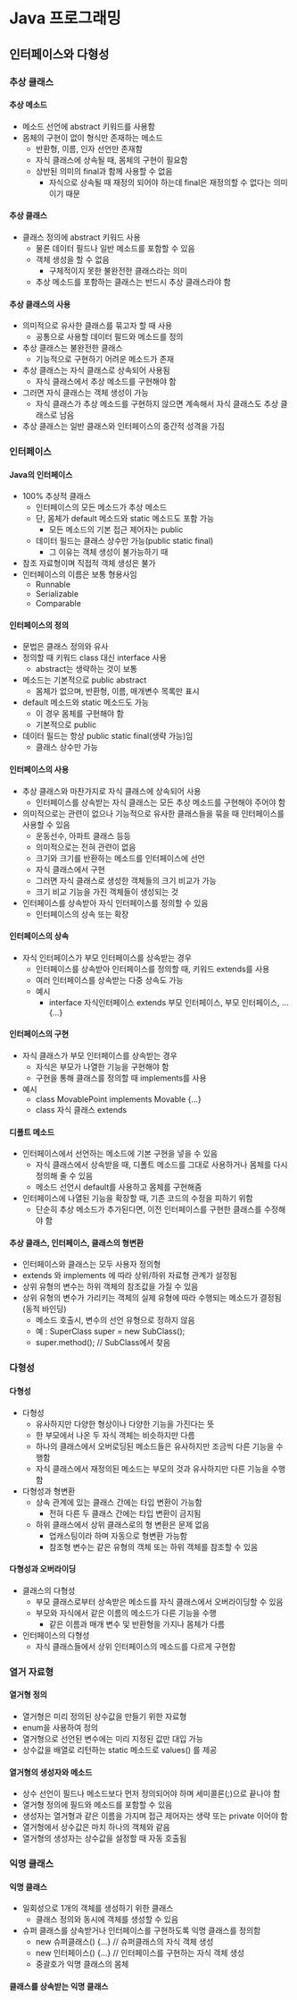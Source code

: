 # Java 프로그래밍

## 인터페이스와 다형성

### 추상 클래스

#### 추상 메소드

- 메소드 선언에 abstract 키워드를 사용함
- 몸체의 구현이 없이 형식만 존재하는 메소드
  - 반환형, 이름, 인자 선언만 존재함
  - 자식 클래스에 상속될 때, 몸체의 구현이 필요함
  - 상반된 의미의 final과 함께 사용할 수 없음
    - 자식으로 상속될 때 재정의 되어야 하는데 final은 재정의할 수 없다는 의미이기 때문

#### 추상 클래스

- 클래스 정의에 abstract 키워드 사용
  - 물론 데이터 필드나 일반 메소드를 포함할 수 있음
  - 객체 생성을 할 수 없음
    - 구체적이지 못한 불완전한 클래스라는 의미
  - 추상 메소드를 포함하는 클래스는 반드시 추상 클래스라야 함

#### 추상 클래스의 사용

- 의미적으로 유사한 클래스를 묶고자 할 때 사용
  - 공통으로 사용할 데이터 필드와 메소드를 정의
- 추상 클래스는 불완전한 클래스
  - 기능적으로 구현하기 어려운 메소드가 존재
- 추상 클래스는 자식 클래스로 상속되어 사용됨
  - 자식 클래스에서 추상 메소드를 구현해야 함
- 그러면 자식 클래스는 객체 생성이 가능
  - 자식 클래스가 추상 메소드를 구현하지 않으면 계속해서 자식 클래스도 추상 클래스로 남음
- 추상 클래스는 일반 클래스와 인터페이스의 중간적 성격을 가짐

### 인터페이스

#### Java의 인터페이스

- 100% 추상적 클래스
  - 인터페이스의 모든 메소드가 추상 메소드
  - 단, 몸체가 default 메소드와 static 메소드도 포함 가능
    - 모든 메소드의 기본 접근 제어자는 public
  - 데이터 필드는 클래스 상수만 가능(public static final)
    - 그 이유는 객체 생성이 불가능하기 때
- 참조 자료형이며 직접적 객체 생성은 불가
- 인터페이스의 이름은 보통 형용사임
  - Runnable
  - Serializable
  - Comparable

#### 인터페이스의 정의

- 문법은 클래스 정의와 유사
- 정의할 때 키워드 class 대신 interface 사용
  - abstract는 생략하는 것이 보통
- 메소드는 기본적으로 public abstract
  - 몸체가 없으며, 반환형, 이름, 매개변수 목록만 표시
- default 메소드와 static 메소드도 가능
  - 이 경우 몸체를 구현해야 함
  - 기본적으로 public
- 데이터 필드는 항상 public static final(생략 가능)임
  - 클래스 상수만 가능

#### 인터페이스의 사용

- 추상 클래스와 마찬가지로 자식 클래스에 상속되어 사용
  - 인터페이스를 상속받는 자식 클래스는 모든 추상 메소드를 구현해야 주어야 함
- 의미적으로는 관련이 없으나 기능적으로 유사한 클래스들을 묶을 때 인터페이스를 사용할 수 있음
  - 운동선수, 아파트 클래스 등등
  - 의미적으로는 전혀 관련이 없음
  - 크기와 크기를 반환하는 메소드를 인터페이스에 선언
  - 자식 클래스에서 구현
  - 그러면 자식 클래스로 생성한 객체들의 크기 비교가 가능
  - 크기 비교 기능을 가진 객체들이 생성되는 것
- 인터페이스를 상속받아 자식 인터페이스를 정의할 수 있음
  - 인터페이스의 상속 또는 확장

#### 인터페이스의 상속

- 자식 인터페이스가 부모 인터페이스를 상속받는 경우
  - 인터페이스를 상속받아 인터페이스를 정의할 때, 키워드 extends를 사용
  - 여러 인터페이스를 상속받는 다중 상속도 가능
  - 예시
    - interface 자식인터페이스 extends 부모 인터페이스, 부모 인터페이스, ... {...}

#### 인터페이스의 구현

- 자식 클래스가 부모 인터페이스를 상속받는 경우
  - 자식은 부모가 나열한 기능을 구현해야 함
  - 구현을 통해 클래스를 정의할 때 implements를 사용
- 예시
  - class MovablePoint implements Movable {...}
  - class 자식 클래스 extends

#### 디폴트 메소드

- 인터페이스에서 선언하는 메소드에 기본 구현을 넣을 수 있음
  - 자식 클래스에서 상속받을 때, 디폴트 메소드를 그대로 사용하거나 몸체를 다시 정의해 줄 수 있음
  - 메소드 선언시 default를 사용하고 몸체를 구현해줌
- 인터페이스에 나열된 기능을 확장할 때, 기존 코드의 수정을 피하기 위함
  - 단순히 추상 메소드가 추가된다면, 이전 인터페이스를 구현한 클래스를 수정해야 함

#### 추상 클래스, 인터페이스, 클래스의 형변환

- 인터페이스와 클래스는 모두 사용자 정의형
- extends 와 implements 에 따라 상위/하위 자료형 관계가 설정됨
- 상위 유형의 변수는 하위 객체의 참조값을 가질 수 있음
- 상위 유형의 변수가 가리키는 객체의 실제 유형에 따라 수행되는 메소드가 결정됨(동적 바인딩)
  - 메소드 호출시, 변수의 선언 유형으로 정하지 않음
  - 예 : SuperClass super = new SubClass();
  - super.method(); // SubClass에서 찾음

### 다형성

#### 다형성

- 다형성
  - 유사하지만 다양한 형상이나 다양한 기능을 가진다는 뜻
  - 한 부모에서 나온 두 자식 객체는 비슷하지만 다름
  - 하나의 클래스에서 오버로딩된 메소드들은 유사하지만 조금씩 다른 기능을 수행함
  - 자식 클래스에서 재정의된 메소드는 부모의 것과 유사하지만 다른 기능을 수행함
- 다형성과 형변환
  - 상속 관계에 있는 클래스 간에는 타입 변환이 가능함
    - 전혀 다른 두 클래스 간에는 타입 변환이 금지됨
  - 하위 클래스에서 상위 클래스로의 형 변환은 문제 없음
    - 업캐스팅이라 하며 자동으로 형변환 가능함
    - 참조형 변수는 같은 유형의 객체 또는 하위 객체를 참조할 수 있음

#### 다형성과 오버라이딩

- 클래스의 다형성
  - 부모 클래스로부터 상속받은 메소드를 자식 클래스에서 오버라이딩할 수 있음
  - 부모와 자식에서 같은 이름의 메소드가 다른 기능을 수행
    - 같은 이름과 매개 변수 및 반환형을 가지나 몸체가 다름
- 인터페이스의 다형성
  - 자식 클래스들에서 상위 인터페이스의 메소드를 다르게 구현함

### 열거 자료형

#### 열거형 정의

- 열거형은 미리 정의된 상수값을 만들기 위한 자료형
- enum을 사용하여 정의
- 열거형으로 선언된 변수에는 미리 지정된 값만 대입 가능
- 상수값을 배열로 리턴하는 static 메소드로 values() 를 제공

#### 열거형의 생성자와 메소드

- 상수 선언이 필드나 메소드보다 먼저 정의되어야 하며 세미콜론(;)으로 끝나야 함
- 열거형 정의에 필드와 메소드를 포함할 수 있음
- 생성자는 열거형과 같은 이름을 가지며 접근 제어자는 생략 또는 private 이어야 함
- 열거형에서 상수값은 마치 하나의 객체와 같음
- 열거형의 생성자는 상수값을 설정할 때 자동 호출됨

### 익명 클래스

#### 익명 클래스

- 일회성으로 1개의 객체를 생성하기 위한 클래스
  - 클래스 정의와 동시에 객체를 생성할 수 있음
- 슈퍼 클래스를 상속받거나 인터페이스를 구현하도록 익명 클래스를 정의함
  - new 슈퍼클래스() {...} // 슈퍼클래스의 자식 객체 생성
  - new 인터페이스() {...} // 인터페이스를 구현하는 자식 객체 생성
  - 중괄호가 익명 클래스의 몸체

#### 클래스를 상속받는 익명 클래스

